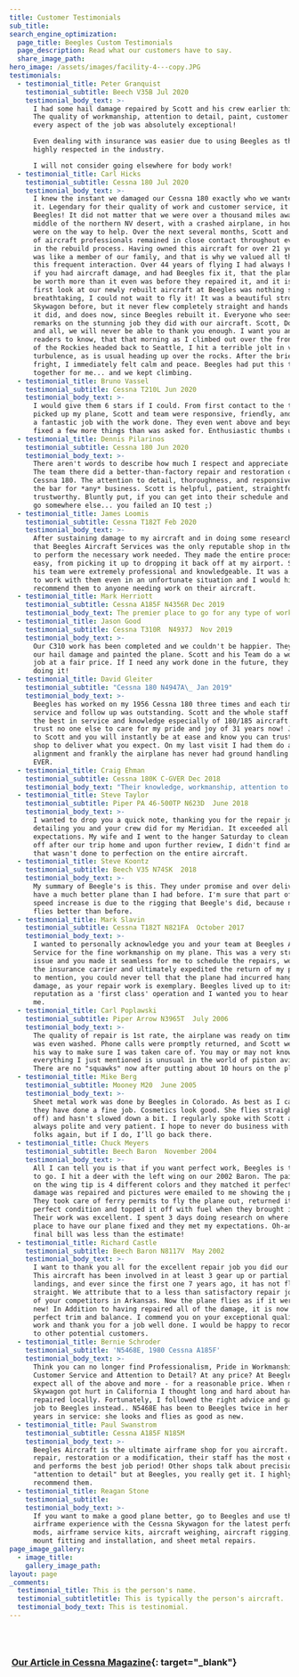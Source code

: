 ```yaml
---
title: Customer Testimonials
sub_title:
search_engine_optimization:
  page_title: Beegles Custom Testimonials
  page_description: Read what our customers have to say.
  share_image_path:
hero_image: /assets/images/facility-4---copy.JPG
testimonials:
  - testimonial_title: Peter Granquist
    testimonial_subtitle: Beech V35B Jul 2020
    testimonial_body_text: >-
      I had some hail damage repaired by Scott and his crew earlier this year.
      The quality of workmanship, attention to detail, paint, customer service,
      every aspect of the job was absolutely exceptional! 

      Even dealing with insurance was easier due to using Beegles as they are so
      highly respected in the industry. 

      I will not consider going elsewhere for body work!
  - testimonial_title: Carl Hicks
    testimonial_subtitle: Cessna 180 Jul 2020
    testimonial_body_text: >-
      I knew the instant we damaged our Cessna 180 exactly who we wanted to fix
      it. Legendary for their quality of work and customer service, it had to be
      Beegles! It did not matter that we were over a thousand miles away in the
      middle of the northern NV desert, with a crashed airplane, in hours they
      were on the way to help. Over the next several months, Scott and his team
      of aircraft professionals remained in close contact throughout every step
      in the rebuild process. Having owned this aircraft for over 21 years, it
      was like a member of our family, and that is why we valued all the more
      this frequent interaction. Over 44 years of flying I had always heard that
      if you had aircraft damage, and had Beegles fix it, that the plane would
      be worth more than it even was before they repaired it, and it is true. My
      first look at our newly rebuilt aircraft at Beegles was nothing short of
      breathtaking, I could not wait to fly it! It was a beautiful strong
      Skywagon before, but it never flew completely straight and hands off like
      it did, and does now, since Beegles rebuilt it. Everyone who sees it
      remarks on the stunning job they did with our aircraft. Scott, Doug, Linda
      and all, we will never be able to thank you enough. I want you and the
      readers to know, that that morning as I climbed out over the front range
      of the Rockies headed back to Seattle, I hit a terrible jolt in very rough
      turbulence, as is usual heading up over the rocks. After the briefest of
      fright, I immediately felt calm and peace. Beegles had put this thing
      together for me... and we kept climbing.
  - testimonial_title: Bruno Vassel
    testimonial_subtitle: Cessna T210L Jun 2020
    testimonial_body_text: >-
      I would give them 6 stars if I could. From first contact to the time I
      picked up my plane, Scott and team were responsive, friendly, and they did
      a fantastic job with the work done. They even went above and beyond and
      fixed a few more things than was asked for. Enthusiastic thumbs up!
  - testimonial_title: Dennis Pilarinos
    testimonial_subtitle: Cessna 180 Jun 2020
    testimonial_body_text: >-
      There aren't words to describe how much I respect and appreciate Beegles.
      The team there did a better-than-factory repair and restoration of my
      Cessna 180. The attention to detail, thoroughness, and responsiveness sets
      the bar for *any* business. Scott is helpful, patient, straightforward and
      trustworthy. Bluntly put, if you can get into their schedule and decide to
      go somewhere else... you failed an IQ test ;)
  - testimonial_title: James Loomis
    testimonial_subtitle: Cessna T182T Feb 2020
    testimonial_body_text: >-
      After sustaining damage to my aircraft and in doing some research, I found
      that Beegles Aircraft Services was the only reputable shop in the country
      to perform the necessary work needed. They made the entire process very
      easy, from picking it up to dropping it back off at my airport. Scott and
      his team were extremely professional and knowledgeable. It was a pleasure
      to work with them even in an unfortunate situation and I would highly
      recommend them to anyone needing work on their aircraft.
  - testimonial_title: Mark Herriott
    testimonial_subtitle: Cessna A185F N4356R Dec 2019
    testimonial_body_text: The premier place to go for any type of work on a Skywagon!
  - testimonial_title: Jason Good
    testimonial_subtitle: Cessna T310R  N4937J  Nov 2019
    testimonial_body_text: >-
      Our C310 work has been completed and we couldn't be happier. They repaired
      our hail damage and painted the plane. Scott and his Team do a wonderful
      job at a fair price. If I need any work done in the future, they will be
      doing it!
  - testimonial_title: David Gleiter
    testimonial_subtitle: "Cessna 180 N4947A\_ Jan 2019"
    testimonial_body_text: >-
      Beegles has worked on my 1956 Cessna 180 three times and each time their
      service and follow up was outstanding. Scott and the whole staff represent
      the best in service and knowledge especially of 180/185 aircraft. I would
      trust no one else to care for my pride and joy of 31 years now! Just talk
      to Scott and you will instantly be at ease and know you can trust this
      shop to deliver what you expect. On my last visit I had them do a gear
      alignment and frankly the airplane has never had ground handling this good
      EVER.
  - testimonial_title: Craig Ehman
    testimonial_subtitle: Cessna 180K C-GVER Dec 2018
    testimonial_body_text: "Their knowledge, workmanship, attention to detail, and quality control are exceptional and second to none! Extremely high standards combined with decades of collective knowledge ensure that they do it right every time. This has made it a very pleasant and enjoyable experience for me over the multiple times that they have worked on my airplane.\_\n\nTheir customer service is over the top!"
  - testimonial_title: Steve Taylor
    testimonial_subtitle: Piper PA 46-500TP N623D  June 2018
    testimonial_body_text: >-
      I wanted to drop you a quick note, thanking you for the repair job and
      detailing you and your crew did for my Meridian. It exceeded all my
      expectations. My wife and I went to the hanger Saturday to clean the bugs
      off after our trip home and upon further review, I didn't find anything
      that wasn't done to perfection on the entire aircraft.
  - testimonial_title: Steve Koontz
    testimonial_subtitle: Beech V35 N74SK  2018
    testimonial_body_text: >-
      My summary of Beegle's is this. They under promise and over deliver. I now
      have a much better plane than I had before. I'm sure that part of the
      speed increase is due to the rigging that Beegle's did, because now it
      flies better than before.
  - testimonial_title: Mark Slavin
    testimonial_subtitle: Cessna T182T N821FA  October 2017
    testimonial_body_text: >-
      I wanted to personally acknowledge you and your team at Beegles Aircraft
      Service for the fine workmanship on my plane. This was a very stressful
      issue and you made it seamless for me to schedule the repairs, work with
      the insurance carrier and ultimately expedited the return of my plane. Not
      to mention, you could never tell that the plane had incurred hangar
      damage, as your repair work is exemplary. Beegles lived up to its
      reputation as a 'first class' operation and I wanted you to hear it from
      me.
  - testimonial_title: Carl Poplawski
    testimonial_subtitle: Piper Arrow N3965T  July 2006
    testimonial_body_text: >-
      The quality of repair is 1st rate, the airplane was ready on time and it
      was even washed. Phone calls were promptly returned, and Scott went out of
      his way to make sure I was taken care of. You may or may not know that
      everything I just mentioned is unusual in the world of piston aviation!
      There are no "squawks" now after putting about 10 hours on the plane.
  - testimonial_title: Mike Berg
    testimonial_subtitle: Mooney M20  June 2005
    testimonial_body_text: >-
      Sheet metal work was done by Beegles in Colorado. As best as I can tell,
      they have done a fine job. Cosmetics look good. She flies straight (hands
      off) and hasn't slowed down a bit. I regularly spoke with Scott and he was
      always polite and very patient. I hope to never do business with these
      folks again, but if I do, I’ll go back there.
  - testimonial_title: Chuck Meyers
    testimonial_subtitle: Beech Baron  November 2004
    testimonial_body_text: >-
      All I can tell you is that if you want perfect work, Beegles is the place
      to go. I hit a deer with the left wing on our 2002 Baron. The paint scheme
      on the wing tip is 4 different colors and they matched it perfectly. The
      damage was repaired and pictures were emailed to me showing the progress.
      They took care of ferry permits to fly the plane out, returned it in
      perfect condition and topped it off with fuel when they brought it back.
      Their work was excellent. I spent 3 days doing research on where the best
      place to have our plane fixed and they met my expectations. Oh-and the
      final bill was less than the estimate!
  - testimonial_title: Richard Castle
    testimonial_subtitle: Beech Baron N8117V  May 2002
    testimonial_body_text: >-
      I want to thank you all for the excellent repair job you did our Baron,
      This aircraft has been involved in at least 3 gear up or partial gear up
      landings, and ever since the first one 7 years ago, it has not flown
      straight. We attribute that to a less than satisfactory repair job by one
      of your competitors in Arkansas. Now the plane flies as if it were brand
      new! In Addition to having repaired all of the damage, it is now in
      perfect trim and balance. I commend you on your exceptional quality of
      work and thank you for a job well done. I would be happy to recommend you
      to other potential customers.
  - testimonial_title: Bernie Schroder
    testimonial_subtitle: 'N5468E, 1980 Cessna A185F'
    testimonial_body_text: >-
      Think you can no longer find Professionalism, Pride in Workmanship, Great
      Customer Service and Attention to Detail? At any price? At Beegles you can
      expect all of the above and more - for a reasonable price. When my
      Skywagon got hurt in California I thought long and hard about having it
      repaired locally. Fortunately, I followed the right advice and gave the
      job to Beegles instead.. N5468E has been to Beegles twice in her 26-some
      years in service: she looks and flies as good as new.
  - testimonial_title: Paul Swanstrom
    testimonial_subtitle: Cessna A185F N185M
    testimonial_body_text: >-
      Beegles Aircraft is the ultimate airframe shop for you aircraft. Be it
      repair, restoration or a modification, their staff has the most experience
      and performs the best job period! Other shops talk about precision and/or
      "attention to detail" but at Beegles, you really get it. I highly
      recommend them.
  - testimonial_title: Reagan Stone
    testimonial_subtitle:
    testimonial_body_text: >-
      If you want to make a good plane better, go to Beegles and use their
      airframe experience with the Cessna Skywagon for the latest performance
      mods, airframe service kits, aircraft weighing, aircraft rigging, engine
      mount fitting and installation, and sheet metal repairs.
page_image_gallery:
  - image_title:
    gallery_image_path:
layout: page
_comments:
  testimonial_title: This is the person's name.
  testimonial_subtitletitle: This is typically the person's aircraft.
  testimonial_body_text: This is testinomial.
---
```


### &nbsp;

### &nbsp;[Our Article in Cessna Magazine](http://viewer.zmags.com/publication/9128d279#/9128d279/36){: target="_blank"}